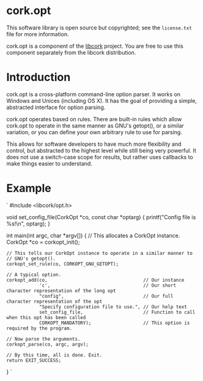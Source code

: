 cork.opt
========

This software library is open source but copyrighted; see the `license.txt`
file for more information.

cork.opt is a component of the [libcork](http://github.com/corks/libcork)
project. You are free to use this component separately from the
libcork distribution.

Introduction
============

cork.opt is a cross-platform command-line option parser. It works on
Windows and Unices (including OS X). It has the goal of providing a simple,
abstracted interface for option parsing.

cork.opt operates based on rules. There are built-in rules which allow
cork.opt to operate in the same manner as GNU's getopt(), or a similar
variation, or you can define your own arbitrary rule to use for parsing.

This allows for software developers to have much more flexibility and
control, but abstracted to the highest level while still being very
powerful. It does not use a switch-case scope for results, but rather uses
callbacks to make things easier to understand.

Example
=======

`
#include <libcork/opt.h>

void
set_config_file(CorkOpt *co, const char *optarg)
{
    printf("Config file is %s!\n", optarg);
}

int
main(int argc, char *argv[])
{
    // This allocates a CorkOpt instance.
    CorkOpt *co = corkopt_init();

    // This tells our CorkOpt instance to operate in a similar manner to
    // GNU's getopt().
    corkopt_set_rule(co, CORKOPT_GNU_GETOPT);

    // A typical option.
    corkopt_add(co,                                   // Our instance
                'c',                                  // Our short character representation of the long opt
                "config",                             // Our full character representation of the opt
                "Specify configuration file to use.", // Our help text
                set_config_file,                      // Function to call when this opt has been called
                CORKOPT_MANDATORY);                   // This option is required by the program.

    // Now parse the arguments.
    corkopt_parse(co, argc, argv);

    // By this time, all is done. Exit.
    return EXIT_SUCCESS;
}
`
